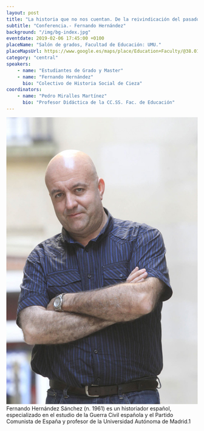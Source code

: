 ```yaml
---
layout: post
title: "La historia que no nos cuentan. De la reivindicación del pasado a la pedagogía del futuro"
subtitle: "Conferencia.- Fernando Hernández"
background: "/img/bg-index.jpg"
eventdate: 2019-02-06 17:45:00 +0100
placeName: "Salón de grados, Facultad de Educación: UMU."
placeMapsUrl: https://www.google.es/maps/place/Education+Faculty/@38.0142527,-1.1747627,17z/data=!3m1!4b1!4m5!3m4!1s0xd6381aabcd35d31:0x9ba87e4549e26c5d!8m2!3d38.0142485!4d-1.172574?hl=en
category: "central"
speakers:
    - name: "Estudiantes de Grado y Master"
    - name: "Fernando Hernández"
      bio: "Colectivo de Historia Social de Cieza"
coordinators:
    - name: "Pedro Miralles Martínez"
      bio: "Profesor Didáctica de la CC.SS. Fac. de Educación"
---
```


![cartel](/img/posts/fernandohernandezjpeg.jpg)
Fernando Hernández Sánchez (n. 1961) es un historiador español, especializado en el estudio de la Guerra Civil española y el Partido Comunista de España y profesor de la Universidad Autónoma de Madrid.1
